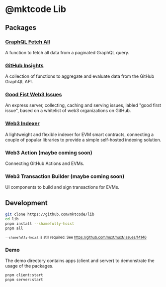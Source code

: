 # @mktcode Lib

## Packages

### [GraphQL Fetch All](/packages/graphql-fetch-all/)

A function to fetch all data from a paginated GraphQL query.

### [GitHub Insights](/packages/github-insights/)

A collection of functions to aggregate and evaluate data from the GitHub GraphQL API.

### [Good Fist Web3 Issues](/packages/good-first-web3-issues/)

An express server, collecting, caching and serving issues, labled "good first issue", based on a whitelist of web3 organizations on GitHub.

### [Web3 Indexer](/packages/web3indexer/)

A lightweight and flexible indexer for EVM smart contracts, connecting a couple of popular libraries to provide a simple self-hosted indexing solution.

### Web3 Action (maybe coming soon)

Connecting GitHub Actions and EVMs. 

### Web3 Transaction Builder (maybe coming soon)

UI components to build and sign transactions for EVMs.

## Development

```bash
git clone https://github.com/mktcode/lib
cd lib
pnpm install --shamefully-hoist
pnpm all
```

<sup>`--shamefully-hoist` is still required: See https://github.com/nuxt/nuxt/issues/14146</sup>

### Demo

The demo directory contains apps (client and server) to demonstrate the usage of the packages.

```bash
pnpm client:start
pnpm server:start
```